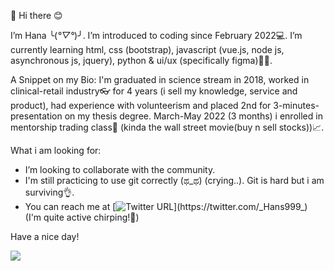 👋 Hi there 😊

I’m Hana ╰(*°▽°*)╯. I’m introduced to coding since February 2022💻. I’m currently learning html, css (bootstrap), javascript (vue.js, node js, asynchronous js, jquery), python & ui/ux (specifically figma)👩‍💻.

A Snippet on my Bio: I'm graduated in science stream in 2018, worked in clinical-retail industry👓 for 4 years (i sell my knowledge, service and product), had experience with volunteerism and placed 2nd for 3-minutes-presentation on my thesis degree. March-May 2022 (3 months) i enrolled in mentorship trading class🚀 (kinda the wall street movie(buy n sell stocks))📈.


What i am looking for:
- I’m looking to collaborate with the community. 
- I'm still practicing to use git correctly (ಥ_ಥ) (crying..). Git is hard but i am surviving👌. 
- You can reach me at [![Twitter URL](https://img.shields.io/twitter/url/https/twitter.com/_Hans999_.svg?style=social&label=Follow%20%40_Hans999_)](https://twitter.com/_Hans999_)  
(I'm quite active chirping!🙈)


Have a nice day!

<!---
Hanss4869/Hanss4869 is a ✨ special ✨ repository because its `README.md` (this file) appears on your GitHub profile.
You can click the Preview link to take a look at your changes.
--->
![](https://komarev.com/ghpvc/?username=Hans4869)
